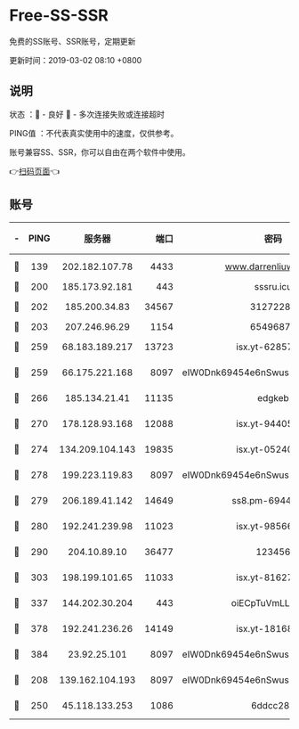 # Free-SS-SSR

免费的SS账号、SSR账号，定期更新

更新时间：2019-03-02 08:10 +0800

## 说明

状态     ：🙂 - 良好 🙁 - 多次连接失败或连接超时

PING值   ：不代表真实使用中的速度，仅供参考。

账号兼容SS、SSR，你可以自由在两个软件中使用。

👉[扫码页面](https://liesauer.github.io/free-ss-ssr.github.io/)👈

## 账号

|-|PING|服务器|端口|密码|加密方式|区域|
|:----:|:----:|:-----:|-----:|:----:|:----:|:----:|
|🙂|139|202.182.107.78|4433|www.darrenliuwei.com|aes-256-cfb|JP|
|🙂|200|185.173.92.181|443|sssru.icu|rc4-md5|RU|
|🙂|202|185.200.34.83|34567|31272288|aes-256-cfb|US|
|🙂|203|207.246.96.29|1154|65496879|chacha20|US|
|🙂|259|68.183.189.217|13723|isx.yt-62857732|aes-256-cfb|SG|
|🙂|259|66.175.221.168|8097|eIW0Dnk69454e6nSwuspv9DmS201tQ0D|aes-256-cfb|US|
|🙂|266|185.134.21.41|11135|edgkeb|aes-256-cfb|GB|
|🙂|270|178.128.93.168|12088|isx.yt-94405633|aes-256-cfb|SG|
|🙂|274|134.209.104.143|19835|isx.yt-05240946|aes-256-cfb|SG|
|🙂|278|199.223.119.83|8097|eIW0Dnk69454e6nSwuspv9DmS201tQ0D|aes-256-cfb|US|
|🙂|279|206.189.41.142|14649|ss8.pm-69449301|aes-256-cfb|SG|
|🙂|280|192.241.239.98|11023|isx.yt-98566880|aes-256-cfb|US|
|🙂|290|204.10.89.10|36477|123456|aes-256-cfb|US|
|🙂|303|198.199.101.65|11033|isx.yt-81627199|aes-256-cfb|US|
|🙂|337|144.202.30.204|443|oiECpTuVmLLxk4Ts|aes-256-cfb|US|
|🙂|378|192.241.236.26|14149|isx.yt-18168081|aes-256-cfb|US|
|🙂|384|23.92.25.101|8097|eIW0Dnk69454e6nSwuspv9DmS201tQ0D|aes-256-cfb|US|
|🙂|208|139.162.104.193|8097|eIW0Dnk69454e6nSwuspv9DmS201tQ0D|aes-256-cfb|JP|
|🙂|250|45.118.133.253|1086|6ddcc286|aes-256-cfb|SG|
